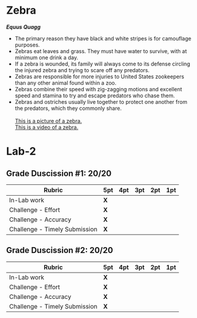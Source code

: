 # Zebra <br>
***Equus Quagg*** <br>
   + The primary reason they have black and white stripes is for camouflage purposes. <br>
   + Zebras eat leaves and grass. They must have water to survive, with at minimum one drink a day. <br>
   + If a zebra is wounded, its family will always come to its defense circling the injured zebra and trying to scare off any predators. <br>
   + Zebras are responsible for more injuries to United States zookeepers than any other animal found within a zoo. <br>
   + Zebras combine their speed with zig-zagging motions and excellent speed and stamina to try and escape predators who chase them. <br>
   + Zebras and ostriches usually live together to protect one another from the predators, which they commonly share. <br>  
[This is a picture of a zebra.](https://unsplash.com/photos/UgidX4V13Gc) <br>
[This is a video of a zebra.](https://www.youtube.com/watch?v=kWxnadQI5Qw) <br>
# Lab-2

## Grade Duscission #1: 20/20

| **Rubric** | **5pt** | **4pt** | **3pt** | **2pt** | **1pt** |
| --- | ---| --- | --- | --- | --- |
| In-Lab work | **X** | | | |
| Challenge - Effort | **X** | | | |
| Challenge - Accuracy | **X** | | | |
| Challenge - Timely Submission | **X** | | | |


## Grade Duscission #2: 20/20

| **Rubric** | **5pt** | **4pt** | **3pt** | **2pt** | **1pt** |
| --- | ---| --- | --- | --- | --- |
| In-Lab work | **X** | | | |
| Challenge - Effort | **X** | | | |
| Challenge - Accuracy | **X** | | | |
| Challenge - Timely Submission | **X** | | | |
